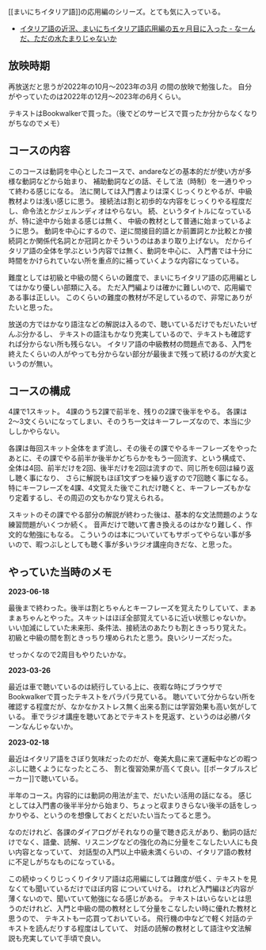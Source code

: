 [[まいにちイタリア語]]の応用編のシリーズ。とても気に入っている。

- [イタリア語の近況、まいにちイタリア語応用編の五ヶ月目に入った - なーんだ、ただの水たまりじゃないか](https://karino2.github.io/2023/05/14/radio_italian_after_4month.html)

## 放映時期

再放送だと思うが2022年の10月〜2023年の3月 の間の放映で勉強した。
自分がやっていたのは2022年の12月〜2023年の6月くらい。

テキストはBookwalkerで買った。（後でどのサービスで買ったか分からなくなりがちなのでメモ）

## コースの内容

このコースは動詞を中心としたコースで、andareなどの基本的だが使い方が多様な動詞などから始まり、
補助動詞などの話、そして法（時制）を一通りやって終わる感じになる。
法に関しては入門書よりは深くじっくりとやるが、中級教材よりは浅い感じに思う。
接続法は割と初歩的な内容をじっくりやる程度だし、命令法とかジェルンディオはやらない。
続、というタイトルになっているが、特に途中から始まる感じは無く、
中級の教材として普通に始まっているように思う。
動詞を中心にするので、逆に間接目的語とか前置詞とか比較とか接続詞とか関係代名詞とか冠詞とかそういうのはあまり取り上げない。
だからイタリア語の全体を学ぶという内容では無く、動詞を中心に、
入門書では十分に時間をかけられていない所を重点的に補っていくような内容になっている。

難度としては初級と中級の間くらいの難度で、まいにちイタリア語の応用編としてはかなり優しい部類に入る。
ただ入門編よりは確かに難しいので、応用編である事は正しい。
このくらいの難度の教材が不足しているので、非常にありがたいと思った。

放送の方ではかなり語注などの解説は入るので、聴いているだけでもだいたいぜんぶ分かるし、
テキストの語注もかなり充実しているので、テキストも確認すれば分からない所も残らない。
イタリア語の中級教材の問題点である、入門を終えたくらいの人がやっても分からない部分が最後まで残って続けるのが大変というのが無い。

## コースの構成

4課で1スキット。
4課のうち2課で前半を、残りの2課で後半をやる。
各課は2〜3文くらいになってしまい、そのうち一文はキーフレーズなので、本当に少ししかやらない。

各課は毎回スキット全体をまず流し、その後その課でやるキーフレーズをやったあとに、その課でやる前半か後半かどちらかをもう一回流す、という構成で、
全体は4回、前半だけを2回、後半だけを2回は流すので、同じ所を6回は繰り返し聴く事になり、
さらに解説もほぼ1文ずつを繰り返すので7回聴く事になる。
特にキーフレーズを4課、4文覚えた後でこれだけ聴くと、キーフレーズもかなり定着するし、その周辺の文もかなり覚えられる。

スキットのその課でやる部分の解説が終わった後は、基本的な文法問題のような練習問題がいくつか続く。
音声だけで聴いて書き換えるのはかなり難しく、作文的な勉強にもなる。
こういうのは本についていてもサボってやらない事が多いので、暇つぶしとしても聴く事が多いラジオ講座向きだな、と思った。

## やっていた当時のメモ

**2023-06-18**

最後まで終わった。後半は割とちゃんとキーフレーズを覚えたりしていて、まぁまぁちゃんとやった。スキットはほぼ全部覚えているに近い状態じゃないか。
いい加減にしていた未来形、条件法、接続法のあたりも割ときっちり覚えた。
初級と中級の間を割ときっちり埋められたと思う。良いシリーズだった。

せっかくなので2周目もやりたいかな。

**2023-03-26**

最近は車で聴いているのは続行している上に、夜暇な時にブラウザでBookwalkerで買ったテキストをパラパラ見ている。
聴いていて分からない所を確認する程度だが、なかなかストレス無く出来る割には学習効果も高い気がしている。
車でラジオ講座を聴いてあとでテキストを見返す、というのは必勝パターンなんじゃないか。

**2023-02-18**

最近はイタリア語をさぼり気味だったのだが、奄美大島に来て運転中などの暇つぶしに聴くようになったところ、
割と復習効果が高くて良い。[[ポータブルスピーカー]]で聴いている。

半年のコース。内容的には動詞の用法が主で、だいたい活用の話になる。
感じとしては入門書の後半半分から始まり、ちょっと収まりきらない後半の話をしっかりやる、というのを想像しておくとだいたい当たってると思う。

なのだけれど、各課のダイアログがそれなりの量で聴き応えがあり、動詞の話だけでなく、語彙、読解、リスニングなどの強化の為に分量をこなしたい人にも良い内容となっていて、
対話型の入門以上中級未満くらいの、イタリア語の教材に不足しがちなものになっている。

この続ゆっくりじっくりイタリア語は応用編にしては難度が低く、テキストを見なくても聞いているだけでほぼ内容
についていける。
けれど入門編ほど内容が薄くないので、聞いていて勉強になる感じがある。
テキストはいらないとは思うのだけれど、入門と中級の間の教材として分量をこなしたい時に優れた教材と思うので、
テキストも一応買っておいている。
飛行機の中などで軽く対話のテキストを読んだりする程度はしていて、
対話の読解の教材として語注や文法解説も充実していて手頃で良い。
